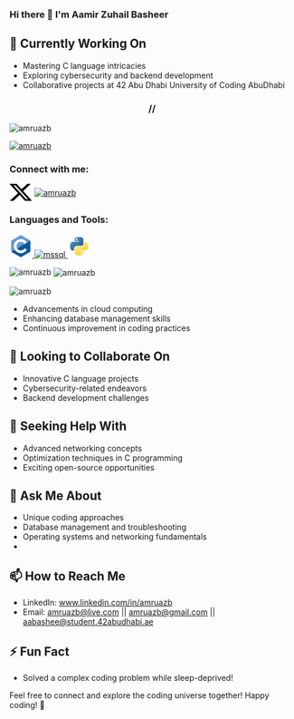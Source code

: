 ### Hi there 👋 I'm Aamir Zuhail Basheer

## 🔭 Currently Working On

- Mastering C language intricacies
- Exploring cybersecurity and backend development
- Collaborative projects at 42 Abu Dhabi University of Coding AbuDhabi
<h3 align="center">//</h3>

<p align="left"> <img src="https://komarev.com/ghpvc/?username=amruazb&label=Profile%20views&color=0e75b6&style=flat" alt="amruazb" /> </p>

<p align="left"> <a href="https://github.com/ryo-ma/github-profile-trophy"><img src="https://github-profile-trophy.vercel.app/?username=amruazb" alt="amruazb" /></a> </p>

<h3 align="left">Connect with me:</h3>
<p align="left">
<a href="https://twitter.com/amruazb" target="blank"><img align="center" src="https://github.com/amruazb/cursus42/blob/master/X_logo_2023.svg" alt="amruazb" height="30" width="40" /></a>
<a href="https://linkedin.com/in/amruazb" target="blank"><img align="center" src="https://raw.githubusercontent.com/rahuldkjain/github-profile-readme-generator/master/src/images/icons/Social/linked-in-alt.svg" alt="amruazb" height="30" width="40" /></a>
</p>

<h3 align="left">Languages and Tools:</h3>
<p align="left"> <a href="https://www.cprogramming.com/" target="_blank" rel="noreferrer"> <img src="https://raw.githubusercontent.com/devicons/devicon/master/icons/c/c-original.svg" alt="c" width="40" height="40"/> </a> <a href="https://www.microsoft.com/en-us/sql-server" target="_blank" rel="noreferrer"> <img src="https://www.svgrepo.com/show/303229/microsoft-sql-server-logo.svg" alt="mssql" width="40" height="40"/> </a> <a href="https://www.python.org" target="_blank" rel="noreferrer"> <img src="https://raw.githubusercontent.com/devicons/devicon/master/icons/python/python-original.svg" alt="python" width="40" height="40"/> </a> </p>

<p><img align="left" src="https://github-readme-stats.vercel.app/api/top-langs?username=amruazb&show_icons=true&locale=en&layout=compact" alt="amruazb" /></p>

<p>&nbsp;<img align="center" src="https://github-readme-stats.vercel.app/api?username=amruazb&show_icons=true&locale=en" alt="amruazb" /></p>

<p><img align="center" src="https://github-readme-streak-stats.herokuapp.com/?user=amruazb&" alt="amruazb" /></p>

- Advancements in cloud computing
- Enhancing database management skills
- Continuous improvement in coding practices

## 👯 Looking to Collaborate On

- Innovative C language projects
- Cybersecurity-related endeavors
- Backend development challenges

## 🤔 Seeking Help With

- Advanced networking concepts
- Optimization techniques in C programming
- Exciting open-source opportunities

## 💬 Ask Me About

- Unique coding approaches
- Database management and troubleshooting
- Operating systems and networking fundamentals
- 
## 📫 How to Reach Me

- LinkedIn: www.linkedin.com/in/amruazb
- Email: amruazb@live.com || amruazb@gmail.com || aabashee@student.42abudhabi.ae

## ⚡ Fun Fact

- Solved a complex coding problem while sleep-deprived!

Feel free to connect and explore the coding universe together! Happy coding! 🚀
